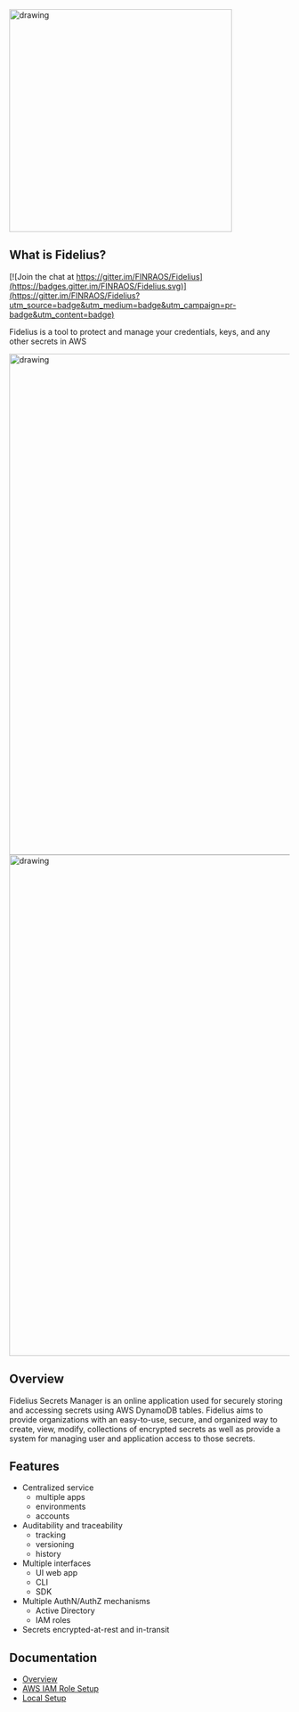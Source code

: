 <img src="/img/logo.png" alt="drawing" width="400px"/>

## What is Fidelius?

[![Join the chat at https://gitter.im/FINRAOS/Fidelius](https://badges.gitter.im/FINRAOS/Fidelius.svg)](https://gitter.im/FINRAOS/Fidelius?utm_source=badge&utm_medium=badge&utm_campaign=pr-badge&utm_content=badge)

Fidelius is a tool to protect and manage your credentials, keys, and any other secrets in AWS

<img src="/img/Fidelius_Screenshot_1.png" alt="drawing" width="900px"/>
<img src="/img/Fidelius_Screenshot_2.png" alt="drawing" width="900px"/>

## Overview
Fidelius Secrets Manager is an online application used for securely storing and accessing secrets 
using AWS DynamoDB tables. Fidelius aims to provide organizations with an easy-to-use, secure, and 
organized way to create, view, modify, collections of encrypted secrets as well as provide a 
system for managing user and application access to those secrets.

## Features
- Centralized service
    - multiple apps
    - environments
    - accounts
- Auditability and traceability 
    - tracking
    - versioning
    - history
- Multiple interfaces
    - UI web app
    - CLI
    - SDK
- Multiple AuthN/AuthZ mechanisms
    - Active Directory
    - IAM roles
- Secrets encrypted-at-rest and in-transit

## Documentation
- [Overview](documentation/index.md)
- [AWS IAM Role Setup](documentation/prequisites/configuration.md)
- [Local Setup](documentation/QuickStart.md)